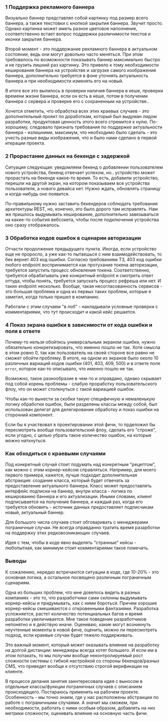 ### 1 Поддержка рекламного баннера

Визуально баннер представлял собой картинку под размер всего баннера, а также текстовки с кнопкой закрытия баннера.
Звучит просто. Однако картинка может иметь разное цветовое наполнение, соответственно встает вопрос поддержки различимости текстов и иконки закрытия баннера.

Второй момент - это поддержание рекламного баннера в актуальном состоянии, ведь они могут довольно часто меняться. При этом требовалось по возможности показывать баннер максимально быстро и не грузить лишний раз картинку.
Это привело к тому необходимости кеширования баннера на устройстве и загрузке самого изображения баннера, дополнительно требуется в фоне уточнять актуальность баннера и при необходимости изменять его на новый.

В итоге все это вылилось в проверки наличия баннера в кеше, проверки времени жизни баннера, если он есть в кеше, потом в получении баннера с сервера и проверке его с сохраненным на устройстве..

Хочется отметить, что обработка всех этих краевых случаев - это дополнительный проект по доработкам, который был выдуман лидом разработки, продуктовая ценность этого всего стремится к нулю.
По-хорошему, следовало признать требования по поддержке актуальности баннера - излишними, максимум, что необходимо было сделать - это учесть разные виды изображения, что и было нами сделано в первой итерации проекта.

### 2 Прорастание данных на бекенде с задержкой

Ситуация следующая: уведомляем бекенд о добавлении пользователем нового устройства, бекенд отвечает успехом, но.. устройство может прорастать на бекенде какое-то время.
То есть, добавили устройство, перешли на другой экран, на котором показываем все устройства пользователя, а нового девайса нет. Нужно ждать, обновлять страницу и когда-нибудь оно появится.

По-правильному нужно заставить бекендеров соблюдать требования архитектуры REST, но, конечно, это было дорого там исправлять.
Нам же пришлось выдумывать кеширование, дополнительно завязываться на какие-то события вебсокета, чтобы после подключения устройства оно сразу отображалось.

### 3 Обработка кодов ошибок в сценарии авторизации

Отчасти продолжение предыдущего пункта. Иногда, если устройство еще не проросло, а уже как-то пытаешься с ним взаимодействовать, то бек вернет 403 код ошибки.
Согласно требованиям ТЗ, 403 код ошибки любого endpoint воспринимается как протухание токена авторизации, требуется запустить процесс обновления токена.
Соответственно, требуется обрабатывать уже конкретный endpoint и смотреть ответ оттуда, чтобы понять, требуется запускать процесс рефреша или нет. 
И таких endpoint несколько. Вообще, такая несогласованность сервисов - это большая проблема и одна из первых таких проблем, которые я заметил, когда только пришел в компанию.

Работали с этим случаем "в лоб" - накладывали условные проверки с комментариями, что тут происходит и какой кейс решается.

### 4 Показ экрана ошибки в зависимости от кода ошибки и поля в ответе

Почему-то нельзя обойтись универсальным экраном ошибки, нужно обязательно конкретизировать, что именно пошло не так. Хотя смысла в этом ровно 0, так как пользователь на своей стороне все равно не сможет обойти проблему.
В итоге, на одном из экранов было около 10 различных вариаций кодов ошибки (401, 403, 409, 500) и в ответе поле `error`, которое как-то описывало, что именно пошло не так. 

Возможно, такое разнообразие в чем-то и оправдано, однако скрывает под собой корень проблемы - слабую проработку пользовательского флоу, что он может столкнуться с такой вариацией ошибок.

Чтобы как-то вынести за скобки такую специфичную и немаленькую логику обработки ошибок, были разделены классы между собой, был использован делегат для делегирование обработку и показ ошибки на сторонний компонент.

Если бы я участвовал в проектировании этой фичи, то прделожил бы пересмотреть вообще пользовательский флоу, сделать его "строже", если угодно, с целью убрать такое количество ошибок, на которые можно наткнуться.

### Как обходиться с краевыми случаями

Под конкретный случай стоит подумать над конкретным "рецептом", как можно с этим корнер-кейсом справляться. 
Например, для моего первого примера, кажется, лучше подходит дополнительная абстракция: создание класса, который будет отвечать за предоставление актуального баннера.
Класс может предоставлять интерфейс подписки на баннер, внутри класса - логика по кешированию баннера и его актуализации. Иными словами, клиент подписывается на получение баннера, и каждый раз, когда его требуется обновить - источник данных предоставляет подписчикам новый, актуальный баннер.

Для большого числа случаев стоит обговаривать с менеджерами пограничные случаи. Не всегда оправданно тратить время разарботки на поддержку этих редковозникающих случаев.

Идея с тем, чтобы в коде явно выделять "странные" кейсы - любопытная, как минимум стоит комментариями такое помечать.

### Выводы

К сожалению, нередко встречаются ситуации в коде, где 10-20% - это основная логика, а остальное посвящено различным пограничным сценариям.

Одна из больших проблем, что мне довелось видеть в разных компаниях - это то, что разработчики сами склонны выдумывать корнер-кейсы и придумывать, как с ними бороться. 
Причем хорошие корнер-кейсы смешиваются с откровенными фантазиями. Разработка усложняется, растет количество потенциальных багов и время разработки увеличивается.
Мне такое поведение разработчиков непонятно и я действую иначе. Оцениваю, какие могут возникнуть неучтенные моменты в новой фиче, оценить, можно ли пересмотреть подход, если краевые случаи будет тяжело поддерживать.

Это важный момент, который может оказывать влияние на разработку на долгой дистанции: менеджеры всегда хотят большего. 
И если им в этом потакать, то мы получим вообще неконтролируемый рост сложности системы с гибкой настройкой со стороны бекендов/разных CMS, что приведет вообще к отсутствию строгой верификации на клиенте.

В процессе делания занятия заинтересовала идея с выносом в отдельные классы/функции пограничных случаев с описанием происходящего. Постараюсь применить на рабочем проекте.
Особенность - мы точно знаем, где у нас расположены абстракции по работе с пограничными случаями. А значит мы сможем, при необходимости, работать с ними особым образом, добавлять на них метрики сложности, оценивать влияние на основную часть фичи.



